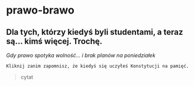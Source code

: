 # prawo-brawo
## Dla tych, którzy kiedyś byli studentami, a teraz są... kimś więcej. Trochę.

*Gdy prawo spotyka wolność... i brak planów na poniedziałek*

`Kliknij zanim zapomnisz, że kiedyś się uczyłeś Konstytucji na pamięć.`

> cytat
